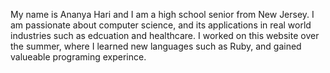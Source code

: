 My name is Ananya Hari and I am a high school senior from New Jersey. I am passionate about computer science, and its applications in real world industries such as edcuation and healthcare. I worked on this website over the summer, where I learned new languages such as Ruby, and gained valueable programing experince. 
